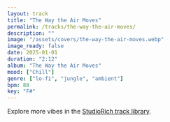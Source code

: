 ```yaml
---
layout: track
title: "The Way the Air Moves"
permalink: /tracks/the-way-the-air-moves/
description: ""
image: "/assets/covers/the-way-the-air-moves.webp"
image_ready: false
date: 2025-01-01
duration: "2:12"
album: "The Way the Air Moves"
mood: ["Chill"]
genre: ["lo-fi", "jungle", "ambient"]
bpm: 88
key: "F#"
---
```


Explore more vibes in the [StudioRich track library](/tracks/).
